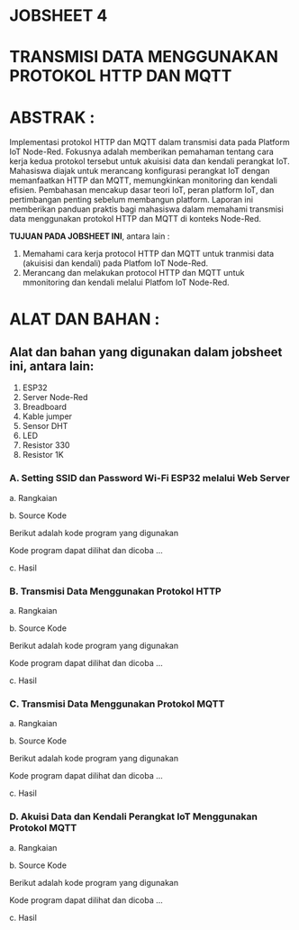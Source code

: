 # JOBSHEET 4
# TRANSMISI DATA MENGGUNAKAN PROTOKOL HTTP DAN MQTT
# ABSTRAK	:

Implementasi protokol HTTP dan MQTT dalam transmisi data pada Platform IoT Node-Red. Fokusnya adalah memberikan pemahaman tentang cara kerja kedua protokol tersebut untuk akuisisi data dan kendali perangkat IoT. Mahasiswa diajak untuk merancang konfigurasi perangkat IoT dengan memanfaatkan HTTP dan MQTT, memungkinkan monitoring dan kendali efisien. Pembahasan mencakup dasar teori IoT, peran platform IoT, dan pertimbangan penting sebelum membangun platform. Laporan ini memberikan panduan praktis bagi mahasiswa dalam memahami transmisi data menggunakan protokol HTTP dan MQTT di konteks Node-Red.

**TUJUAN PADA JOBSHEET INI**, antara lain	:

1.	Memahami cara kerja protocol HTTP dan MQTT untuk tranmisi data (akuisisi dan kendali) pada Platfom IoT Node-Red.
2.	Merancang dan melakukan protocol HTTP dan MQTT untuk mmonitoring dan kendali melalui Platfom IoT Node-Red.
# ALAT DAN BAHAN	:
## Alat dan bahan yang digunakan dalam jobsheet ini, antara lain:
1.	ESP32 
2.	Server Node-Red
3.	Breadboard
4.	Kable jumper
5.	Sensor DHT
6.	LED
7.	Resistor 330
8.	Resistor 1K

### A.	Setting SSID dan Password Wi-Fi ESP32 melalui Web Server
a.	Rangkaian

b.	Source Kode

Berikut adalah kode program yang digunakan

Kode program dapat dilihat dan dicoba …

c.	Hasil 

### B.	Transmisi Data Menggunakan Protokol HTTP
a.	Rangkaian

b.	Source Kode

Berikut adalah kode program yang digunakan

Kode program dapat dilihat dan dicoba …

c.	Hasil 

### C.	Transmisi Data Menggunakan Protokol MQTT
a.	Rangkaian

b.	Source Kode

Berikut adalah kode program yang digunakan

Kode program dapat dilihat dan dicoba …

c.	Hasil 

### D.	Akuisi Data dan Kendali Perangkat IoT Menggunakan Protokol MQTT
a.	Rangkaian

b.	Source Kode

Berikut adalah kode program yang digunakan

Kode program dapat dilihat dan dicoba …

c.	Hasil 
